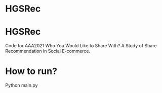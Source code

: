 # HGSRec

# HGSRec

Code for AAA2021 Who You Would Like to Share With? A Study  of  Share Recommendation in Social E-commerce.


# How to run?

Python main.py

 
